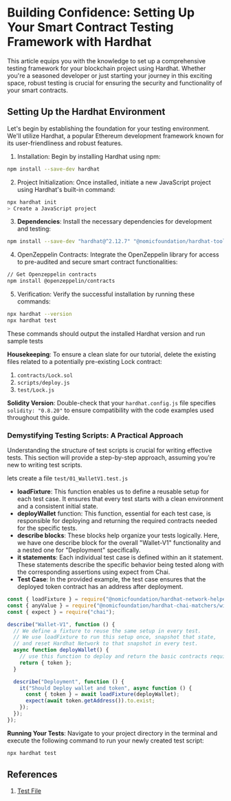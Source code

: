 # Building Confidence: Setting Up Your Smart Contract Testing Framework with Hardhat

This article equips you with the knowledge to set up a comprehensive testing framework for your blockchain project using Hardhat. Whether you're a seasoned developer or just starting your journey in this exciting space, robust testing is crucial for ensuring the security and functionality of your smart contracts.

## Setting Up the Hardhat Environment

Let's begin by establishing the foundation for your testing environment. We'll utilize Hardhat, a popular Ethereum development framework known for its user-friendliness and robust features.

1. Installation: Begin by installing Hardhat using npm:

```bash
npm install --save-dev hardhat
```

2. Project Initialization: Once installed, initiate a new JavaScript project using Hardhat's built-in command:

```bash
npx hardhat init
> Create a JavaScript project
```

3. **Dependencies**: Install the necessary dependencies for development and testing:

```bash
npm install --save-dev "hardhat@^2.12.7" "@nomicfoundation/hardhat-toolbox@^5.0.0"
```

4. OpenZeppelin Contracts: Integrate the OpenZeppelin library for access to pre-audited and secure smart contract functionalities:

```bash
// Get Openzeppelin contracts
npm install @openzeppelin/contracts
```

5. Verification: Verify the successful installation by running these commands:

```bash
npx hardhat --version
npx hardhat test
```

These commands should output the installed Hardhat version and run sample tests

**Housekeeping**: To ensure a clean slate for our tutorial, delete the existing files related to a potentially pre-existing Lock contract:

1. `contracts/Lock.sol`
2. `scripts/deploy.js`
3. `test/Lock.js`

**Solidity Version**: Double-check that your `hardhat.config.js` file specifies `solidity: "0.8.20"` to ensure compatibility with the code examples used throughout this guide.

### Demystifying Testing Scripts: A Practical Approach

Understanding the structure of test scripts is crucial for writing effective tests. This section will provide a step-by-step approach, assuming you're new to writing test scripts.

lets create a file `test/01_WalletV1.test.js`

- **loadFixture**: This function enables us to define a reusable setup for each test case. It ensures that every test starts with a clean environment and a consistent initial state.
- **deployWallet** function: This function, essential for each test case, is responsible for deploying and returning the required contracts needed for the specific tests.
- **describe blocks**: These blocks help organize your tests logically. Here, we have one describe block for the overall "Wallet-V1" functionality and a nested one for "Deployment" specifically.
- **it statements**: Each individual test case is defined within an it statement. These statements describe the specific behavior being tested along with the corresponding assertions using expect from Chai.
- **Test Case**: In the provided example, the test case ensures that the deployed token contract has an address after deployment.

```javascript
const { loadFixture } = require("@nomicfoundation/hardhat-network-helpers");
const { anyValue } = require("@nomicfoundation/hardhat-chai-matchers/withArgs");
const { expect } = require("chai");

describe("Wallet-V1", function () {
  // We define a fixture to reuse the same setup in every test.
  // We use loadFixture to run this setup once, snapshot that state,
  // and reset Hardhat Network to that snapshot in every test.
  async function deployWallet() {
    // use this function to deploy and return the basic contracts required for the test cases
    return { token };
  }

  describe("Deployment", function () {
    it("Should Deploy wallet and token", async function () {
      const { token } = await loadFixture(deployWallet);
      expect(await token.getAddress()).to.exist;
    });
  });
});
```

**Running Your Tests**: Navigate to your project directory in the terminal and execute the following command to run your newly created test script:

```bash
npx hardhat test
```

## References

1. [Test File](test/01_WalletV1.test.js)
